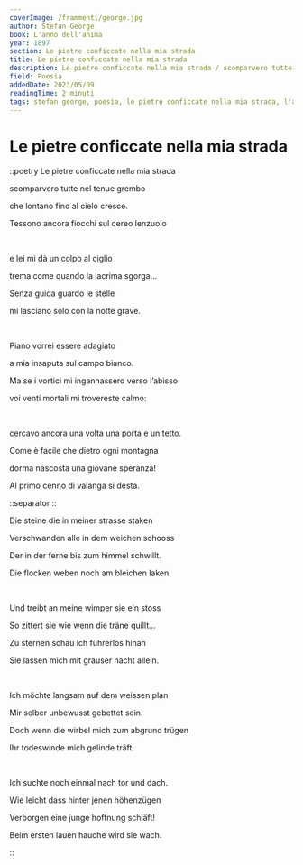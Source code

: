 ```yaml
---
coverImage: /frammenti/george.jpg
author: Stefan George 
book: L'anno dell'anima
year: 1897
section: Le pietre conficcate nella mia strada
title: Le pietre conficcate nella mia strada
description: Le pietre conficcate nella mia strada / scomparvero tutte nel tenue grembo / che lontano fino al cielo cresce. / Tessono ancora fiocchi sul cereo lenzuolo
field: Poesia
addedDate: 2023/05/09
readingTime: 2 minuti
tags: stefan george, poesia, le pietre conficcate nella mia strada, l'anno dell'anima, 1897, amore
---
```


# Le pietre conficcate nella mia strada

::poetry
Le pietre conficcate nella mia strada

scomparvero tutte nel tenue grembo

che lontano fino al cielo cresce.

Tessono ancora fiocchi sul cereo lenzuolo

<br />

e lei mi dà un colpo al ciglio

trema come quando la lacrima sgorga...

Senza guida guardo le stelle

mi lasciano solo con la notte grave.

<br />

Piano vorrei essere adagiato

a mia insaputa sul campo bianco.

Ma se i vortici mi ingannassero verso l’abisso

voi venti mortali mi trovereste calmo:

<br />

cercavo ancora una volta una porta e un tetto.

Come è facile che dietro ogni montagna

dorma nascosta una giovane speranza!

Al primo cenno di valanga si desta.

::separator
::

Die steine die in meiner strasse staken

Verschwanden alle in dem weichen schooss

Der in der ferne bis zum himmel schwillt.

Die flocken weben noch am bleichen laken

<br />

Und treibt an meine wimper sie ein stoss

So zittert sie wie wenn die träne quillt...

Zu sternen schau ich führerlos hinan

Sie lassen mich mit grauser nacht allein.

<br />

Ich möchte langsam auf dem weissen plan

Mir selber unbewusst gebettet sein.

Doch wenn die wirbel mich zum abgrund trügen

Ihr todeswinde mich gelinde träft:

<br />

Ich suchte noch einmal nach tor und dach.

Wie leicht dass hinter jenen höhenzügen

Verborgen eine junge hoffnung schläft!

Beim ersten lauen hauche wird sie wach.

::
